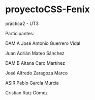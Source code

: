 # proyectoCSS-Fenix
práctica2 - UT3

Participantes:

DAM A
José Antonio Guerrero Vidal

Juan Adrián Mateo Sánchez

DAM B
Aitana Caro Martínez

José Alfredo Zaragoza Marco

ASIR
Pablo García Murcia

Cristian Ruiz Gómez

